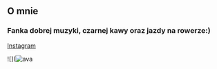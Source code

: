 ## O mnie

### Fanka dobrej muzyki, czarnej kawy oraz jazdy na rowerze:)

[Instagram](https://www.instagram.com/mariia_mdi/)

![](![ava](https://user-images.githubusercontent.com/85885400/122471526-ab9f9e80-cfbf-11eb-836a-12e5477fbaf7.jpg)
